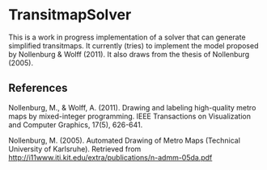 # TransitmapSolver

This is a work in progress implementation of a solver that can generate
simplified transitmaps. It currently (tries) to implement the model proposed by Nollenburg & Wolff (2011). It also draws from the thesis of Nollenburg (2005).

## References

Nollenburg, M., & Wolff, A. (2011). Drawing and labeling high-quality metro maps by mixed-integer programming. IEEE Transactions on Visualization and Computer Graphics, 17(5), 626-641.

Nollenburg, M. (2005). Automated Drawing of Metro Maps (Technical University of Karlsruhe). Retrieved from http://i11www.iti.kit.edu/extra/publications/n-admm-05da.pdf
